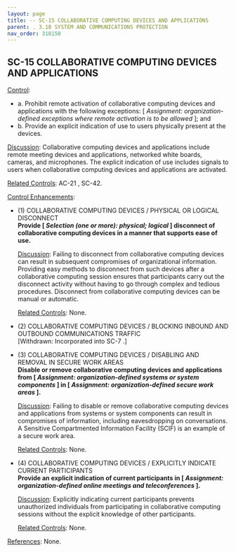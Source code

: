 ```yaml
---
layout: page
title: -- SC-15 COLLABORATIVE COMPUTING DEVICES AND APPLICATIONS 
parent: . 3.18 SYSTEM AND COMMUNICATIONS PROTECTION 
nav_order: 318150 
---
```


## SC-15 COLLABORATIVE COMPUTING DEVICES AND APPLICATIONS

<ins>Control</ins>:

* a. Prohibit remote activation of collaborative computing devices and applications with the following exceptions: [ _Assignment: organization-defined exceptions where remote activation is to be allowed_ ]; and
* b. Provide an explicit indication of use to users physically present at the devices.

<ins>Discussion</ins>: Collaborative computing devices and applications include remote meeting devices and applications, networked white boards, cameras, and microphones. The explicit indication of use includes signals to users when collaborative computing devices and applications are activated.

<ins>Related Controls</ins>: AC-21 , SC-42.

<ins>Control Enhancements</ins>:

* (1) COLLABORATIVE COMPUTING DEVICES / PHYSICAL OR LOGICAL DISCONNECT<br>
**Provide [ _Selection (one or more): physical; logical_ ] disconnect of collaborative computing devices in a manner that supports ease of use.**

    <ins>Discussion</ins>: Failing to disconnect from collaborative computing devices can result in subsequent compromises of organizational information. Providing easy methods to disconnect from such devices after a collaborative computing session ensures that participants carry out the disconnect activity without having to go through complex and tedious procedures. Disconnect from collaborative computing devices can be manual or automatic.

    <ins>Related Controls</ins>: None.
   
* (2) COLLABORATIVE COMPUTING DEVICES / BLOCKING INBOUND AND OUTBOUND COMMUNICATIONS TRAFFIC<br>
[Withdrawn: Incorporated into SC-7 .]
   
* (3) COLLABORATIVE COMPUTING DEVICES / DISABLING AND REMOVAL IN SECURE WORK AREAS<br>
**Disable or remove collaborative computing devices and applications from [ _Assignment: organization-defined systems or system components_ ] in [ _Assignment: organization-defined secure work areas_ ].**

    <ins>Discussion</ins>: Failing to disable or remove collaborative computing devices and applications from systems or system components can result in compromises of information, including eavesdropping on conversations. A Sensitive Compartmented Information Facility (SCIF) is an example of a secure work area.

    <ins>Related Controls</ins>: None.
   
* (4) COLLABORATIVE COMPUTING DEVICES / EXPLICITLY INDICATE CURRENT PARTICIPANTS<br>
**Provide an explicit indication of current participants in [ _Assignment: organization-defined online meetings and teleconferences_ ].**

    <ins>Discussion</ins>: Explicitly indicating current participants prevents unauthorized individuals from participating in collaborative computing sessions without the explicit knowledge of other participants.

    <ins>Related Controls</ins>: None.
   
<ins>References</ins>: None.
